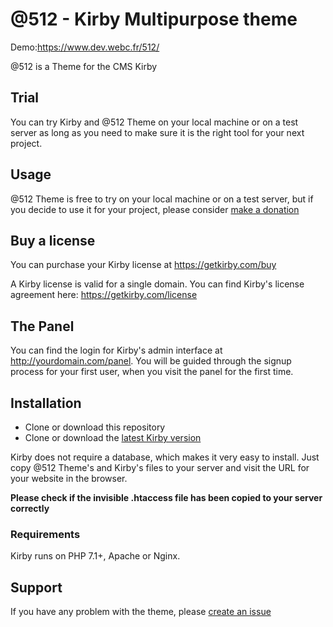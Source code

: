 # @512 - Kirby Multipurpose theme

Demo:<https://www.dev.webc.fr/512/>

@512 is a Theme for the CMS Kirby

## Trial

You can try Kirby and @512 Theme on your local machine or on a test server as long as you need to make sure it is the right tool for your next project.

## Usage

@512 Theme is free to try on your local machine or on a test server, but if you decide to use it for your project, please consider [make a donation](https://www.paypal.com/cgi-bin/webscr?cmd=_s-xclick&hosted_button_id=LF8XQ2LV5LCH6&source=url)

## Buy a license

You can purchase your Kirby license at
<https://getkirby.com/buy>

A Kirby license is valid for a single domain. You can find Kirby's license agreement here: <https://getkirby.com/license>

## The Panel

You can find the login for Kirby's admin interface at http://yourdomain.com/panel. You will be guided through the signup process for your first user, when you visit the panel for the first time.

## Installation

- Clone or download this repository
- Clone or download the [latest Kirby version](https://github.com/getkirby/kirby)

Kirby does not require a database, which makes it very easy to install. Just copy @512 Theme's and Kirby's files to your server and visit the URL for your website in the browser.

**Please check if the invisible .htaccess file has been
copied to your server correctly**

### Requirements

Kirby runs on PHP 7.1+, Apache or Nginx.

## Support

If you have any problem with the theme, please [create an issue](https://github.com/constantinjoly/512-Kirby-theme/issues)








